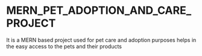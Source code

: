 # MERN_PET_ADOPTION_AND_CARE_PROJECT
It is a MERN based project used for pet care and adoption purposes helps in the easy access to the pets and their products 
